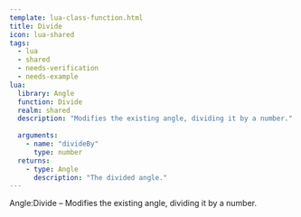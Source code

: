```yaml
---
template: lua-class-function.html
title: Divide
icon: lua-shared
tags:
  - lua
  - shared
  - needs-verification
  - needs-example
lua:
  library: Angle
  function: Divide
  realm: shared
  description: "Modifies the existing angle, dividing it by a number."
  
  arguments:
    - name: "divideBy"
      type: number
  returns:
    - type: Angle
      description: "The divided angle."
---
```


<div class="lua__search__keywords">
Angle:Divide &#x2013; Modifies the existing angle, dividing it by a number.
</div>
